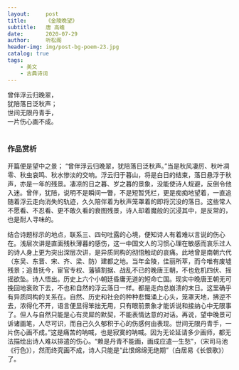 ```yaml
---
layout:     post
title:      《金陵晚望》
subtitle:   唐 高蟾
date:       2020-07-29
author:     听松阁
header-img: img/post-bg-poem-23.jpg
catalog: true
tags:
    - 美文
    - 古典诗词
---
```


曾伴浮云归晚翠，<br>
犹陪落日泛秋声；<br>
世间无限丹青手，<br>
一片伤心画不成。<br>
<br>

### 作品赏析
开篇便是望中之景； “曾伴浮云归晚翠，犹陪落日泛秋声。”当是秋风凄厉、秋叶凋零、秋虫哀鸣、秋水惨淡的交响。浮云归于暮山，将是白日的结束，落日悬浮于秋声，亦是一年的残景。凄凉的日之暮、岁之暮的景象，没能使诗人规避，反倒令他入迷。曾伴，犹陪，说明不是瞬间一瞥，不是短暂凭栏，更是痴痴地望着，一直追随着浮云走向消失的轨迹，久久陪伴着为秋声笼罩着的即将沉没的落日。这些常人不愿看、不忍看、更不敢久看的衰图残景，诗人却着魔般的沉浸其中，是反常的，也是耐人寻味的。

结合诗题标示的地点，联系三、四句吐露的心境，便知诗人有着难以言说的伤心在。浅层次讲是直面残秋薄暮的感伤，这一中国文人的习惯心理在敏感而哀乐过人的诗人身上更为突出深层次讲，是异质同构的彻悟触动的哀痛。此地曾是南朝六代（东吴、东晋、宋、齐、梁、防）建都之地。当年金陵，佳丽所萃，而今唯有废墟残景；追昔抚今，宦官专权、藩镇割据、战乱不已的晚唐王朝，不也危机四伏、摇摇欲坠。诗人悟出。历史上六个小朝廷昏庸无道的短命亡国。现实中晚唐王朝无可挽回地衰败下去，不也和自然的浮云落日一样。都是走向总崩溃的末日。这里确乎有异质同构的关系在。自然、历史和社会的种种悲慨涌上心头，笼罩天地，拂逆不去，浓得化不开，语言便显得笨拙无用，只有眼前景象才能诉说和接纳心中无限事了。但人与自然只能是心有灵犀的默契，不能表情达意的对话。再说，望中晚景可诉诸画笔，人尽可识，而自己久久郁积于心的伤感何由表现。世间无限丹青手，一片伤心画不成。”这是痛苦的呐喊，也是寂寞的呐喊。因为无论延请多少画师，都无法描绘出诗人难以排遣的伤心。“赖是丹青不能画，画成应遣一生愁"，（宋司马池《行色》），然而终究画不成，诗人只能是“此恨绵绵无绝期”（白居易《长恨歌》）了。
